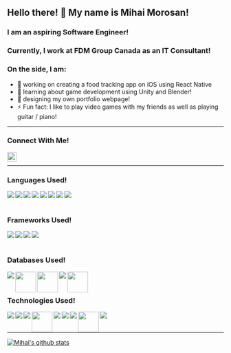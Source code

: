 ## Hello there! 👋 My name is Mihai Morosan!

### I am an aspiring Software Engineer!
### Currently, I work at FDM Group Canada as an IT Consultant!

### On the side, I am:
- 🔭 working on creating a food tracking app on iOS using React Native
- 🌱 learning about game development using Unity and Blender!
- 🥅 designing my own portfolio webpage!
- ⚡ Fun fact: I like to play video games with my friends as well as playing guitar / piano!

---

### Connect With Me!
[<img align="left" alt="Mihai Morosan | LinkedIn" width="22px" src="https://cdn.jsdelivr.net/npm/simple-icons@v3/icons/linkedin.svg" />][linkedin]
<br>

---

### Languages Used!
<!-- Languages -->
<img align="left" src="https://img.icons8.com/color/48/000000/java-coffee-cup-logo.png"/>
<img align="left" src="https://img.icons8.com/color/48/000000/python.png"/>
<img align="left" src="https://img.icons8.com/color/48/000000/html-5.png"/>
<img align="left" src="https://img.icons8.com/color/48/000000/css3.png"/>
<img align="left" src="https://img.icons8.com/color/48/000000/javascript.png"/>
<img align="left" src="https://img.icons8.com/color/48/000000/c-programming.png"/>
<img align="left" src="https://img.icons8.com/color/48/000000/c-plus-plus-logo.png"/>
<img align="left" src="https://img.icons8.com/color/48/000000/c-sharp-logo.png"/>
<br>
<br>

### Frameworks Used!
<!-- Frameworks -->
<img align="left" src="https://img.icons8.com/color/48/000000/django.png"/>
<img align="left" src="https://img.icons8.com/color/48/000000/angularjs.png"/>
<img align="left" src="https://img.icons8.com/color/48/000000/spring-logo.png"/>
<img align="left" src="https://img.icons8.com/ios-filled/50/000000/ionic.png"/>
<br>
<br>

### Databases Used!
<!-- Databases -->
<img align="left" src="https://img.icons8.com/ios-filled/50/000000/mysql-logo.png"/>
<img align="left" src="https://img.icons8.com/color/48/000000/hadoop-distributed-file-system.png" width="48"/>
<img align="left" src="https://img.icons8.com/color/48/000000/oracle-logo.png" width="48"/>
<img align="left" src="https://img.icons8.com/color/48/000000/postgreesql.png"/>
<img align="left" src="https://content.filemaker.com/l/526331/2018-04-10/8b97m5/526331/155794/0318_042_NA_FMPRO17_ADV_icon_200x200.jpg" width="48">
<br>
<br>

### Technologies Used!
<!-- Technologies -->
<img align="left" src="https://img.icons8.com/ios-filled/50/000000/digitalocean.png"/>
<img align="left" src="https://img.icons8.com/color/48/000000/firebase.png"/>
<img align="left" src="https://img.icons8.com/fluent/48/000000/console.png"/>
<img align="left" src="https://img.icons8.com/officel/40/000000/java-eclipse.png" width="48"/>
<img align="left" src="https://img.icons8.com/color/48/000000/visual-studio-code-2019.png"/>
<img align="left" src="https://img.icons8.com/fluent/48/000000/visual-studio-2019.png"/>
<img align="left" src="https://img.icons8.com/color/48/000000/windows-10.png"/>
<img align="left" src="https://img.icons8.com/ios-glyphs/30/000000/mac-os--v1.png" width="48"/>
<img align="left" src="https://img.icons8.com/color/48/000000/ubuntu--v1.png"/>
<br>
<br>

---

[![Mihai's github stats](https://github-readme-stats.vercel.app/api?username=mihaimorosan&show_icons=true)](https://github.com/anuraghazra/github-readme-stats)

[linkedin]: https://www.linkedin.com/in/mihai-morosan
